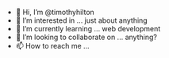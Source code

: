 - 👋 Hi, I’m @timothyhilton
- 👀 I’m interested in ... just about anything
- 🌱 I’m currently learning ... web development
- 💞️ I’m looking to collaborate on ... anything?
- 📫 How to reach me ... 

<!---
timtamsareyummy/timtamsareyummy is a ✨ special ✨ repository because its `README.md` (this file) appears on your GitHub profile.
You can click the Preview link to take a look at your changes.
--->
